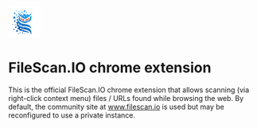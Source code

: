 <img src="src/assets/images/icon-128.png" width="64"/>

# FileScan.IO chrome extension

This is the official FileScan.IO chrome extension that allows scanning (via right-click context menu) files / URLs found while browsing the web. By default, the community site at www.filescan.io is used but may be reconfigured to use a private instance.
